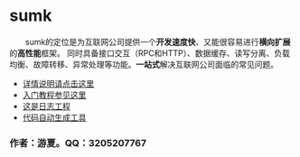 # sumk
&emsp;&emsp;sumk的定位是为互联网公司提供一个**开发速度快**、又能很容易进行**横向扩展**的**高性能**框架。
同时具备接口交互（RPC和HTTP）、数据缓存、读写分离、负载均衡、故障转移、异常处理等功能。**一站式**解决互联网公司面临的常见问题。<BR>
* [详情说明请点击这里](https://www.oschina.net/p/sumk)
* [入门教程参见这里](https://github.com/youtongluan/sumk-server-demo)
* [这是日志工程](https://github.com/youtongluan/sumk-log)
* [代码自动生成工具](https://github.com/youtongluan/sumk-codetool)

### 作者：游夏。QQ：3205207767